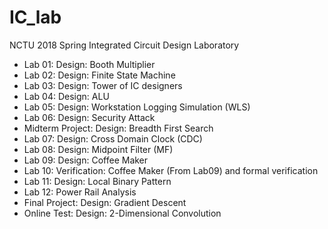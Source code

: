 # IC_lab
NCTU 2018 Spring Integrated Circuit Design Laboratory

* Lab 01: Design: Booth Multiplier
* Lab 02: Design: Finite State Machine
* Lab 03: Design: Tower of IC designers
* Lab 04: Design: ALU
* Lab 05: Design: Workstation Logging Simulation (WLS)
* Lab 06: Design: Security Attack
* Midterm Project: Design: Breadth First Search
* Lab 07: Design: Cross Domain Clock (CDC)
* Lab 08: Design: Midpoint Filter (MF)
* Lab 09: Design: Coffee Maker
* Lab 10: Verification: Coffee Maker (From Lab09) and formal verification
* Lab 11: Design: Local Binary Pattern
* Lab 12: Power Rail Analysis
* Final Project: Design: Gradient Descent
* Online Test: Design: 2-Dimensional Convolution
